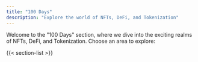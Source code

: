 ```yaml
---
title: "100 Days"
description: "Explore the world of NFTs, DeFi, and Tokenization"
---
```


Welcome to the "100 Days" section, where we dive into the exciting realms of NFTs, DeFi, and Tokenization. Choose an area to explore:

{{< section-list >}}
